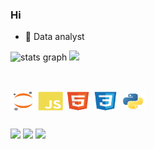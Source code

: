 ###  Hi 

- 💼 Data analyst

<div>
  
  <img src="https://github-readme-stats.vercel.app/api?username=ingridalvesz&hide_title=true&hide_rank=true&show_icons=true&include_all_commits=true&count_private=true&disable_animations=flase&theme=dracula&locale=en&hide_border=true" height="180" alt="stats graph"  />
  <img height="180em" src="https://github-readme-stats.vercel.app/api/top-langs/?username=ingridalvesz&layout=compact&langs_count=7&theme=dracula"/>
  
</div>

  ##

<div style="display: inline_block"><br>
  <img align="center" alt="text/css" height="30" width="40" src="https://raw.githubusercontent.com/devicons/devicon/master/icons/jupyter/jupyter-original.svg">
  <img align="center" alt="Ingrid-Js" height="30" width="40" src="https://raw.githubusercontent.com/devicons/devicon/master/icons/javascript/javascript-plain.svg">
  <img align="center" alt="Ingrid-HTML" height="30" width="40" src="https://raw.githubusercontent.com/devicons/devicon/master/icons/html5/html5-original.svg">
  <img align="center" alt="Ingrid-CSS" height="30" width="40" src="https://raw.githubusercontent.com/devicons/devicon/master/icons/css3/css3-original.svg">
  <img align="center" alt="Ingrid-Python" height="30" width="40" src="https://raw.githubusercontent.com/devicons/devicon/master/icons/python/python-original.svg">
</div>
  
  ##

  <div> 
    
  <a href="https://instagram.com/ingridalves.z" target="_blank"><img src="https://img.shields.io/badge/-Instagram-%23E4405F?style=for-the-badge&logo=instagram&logoColor=white" target="_blank"></a>
  <a href = "mailto:ingrid.roberta.alves.s@outlook.com"><img src="https://img.shields.io/badge/-Gmail-%23333?style=for-the-badge&logo=gmail&logoColor=white" target="_blank"></a>
  <a href="https://www.linkedin.com/in/ingrid-alves-28a662203/" target="_blank"><img src="https://img.shields.io/badge/-LinkedIn-%230077B5?style=for-the-badge&logo=linkedin&logoColor=white" target="_blank"></a> 

  ##

